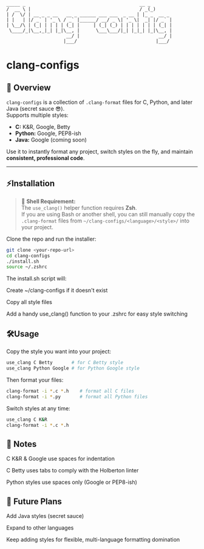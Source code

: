```
_____ _                                          __ _       
/  __ \ |                                        / _(_)      
| /  \/ | __ _ _ __   __ _ ______ ___ ___  _ __ | |_ _  __ _ 
| |   | |/ _` | '_ \ / _` |______/ __/ _ \| '_ \|  _| |/ _` |
| \__/\ | (_| | | | | (_| |     | (_| (_) | | | | | | | (_| |
 \____/_|\__,_|_| |_|\__, |      \___\___/|_| |_|_| |_|\__, |
                      __/ |                             __/ |
                     |___/                             |___/ 
```
# clang-configs
## 🧩 Overview

`clang-configs` is a collection of `.clang-format` files for C, Python, and later Java (secret sauce 😎).  
Supports multiple styles:

- **C:** K&R, Google, Betty  
- **Python:** Google, PEP8-ish  
- **Java:** Google (coming soon)

Use it to instantly format any project, switch styles on the fly, and maintain **consistent, professional code**.

---

## ⚡Installation

> 🐚 **Shell Requirement:**  
> The `use_clang()` helper function requires **Zsh**.  
> If you are using Bash or another shell, you can still manually copy the `.clang-format` files from `~/clang-configs/<language>/<style>/` into your project.

Clone the repo and run the installer:

```bash
git clone <your-repo-url>
cd clang-configs
./install.sh
source ~/.zshrc
```

The install.sh script will:

Create ~/clang-configs if it doesn't exist

Copy all style files

Add a handy use_clang() function to your .zshrc for easy style switching

## 🛠️Usage
Copy the style you want into your project:

```bash
use_clang C Betty       # for C Betty style
use_clang Python Google # for Python Google style
```
Then format your files:

```bash
clang-format -i *.c *.h    # format all C files
clang-format -i *.py       # format all Python files
```
Switch styles at any time:

```bash
use_clang C K&R
clang-format -i *.c *.h
```

## 📌 Notes
C K&R & Google use spaces for indentation

C Betty uses tabs to comply with the Holberton linter

Python styles use spaces only (Google or PEP8-ish)

## 🚀 Future Plans
Add Java styles (secret sauce)

Expand to other languages

Keep adding styles for flexible, multi-language formatting domination
